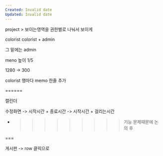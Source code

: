 ```yaml
---
Created: Invalid date
Updated: Invalid date
---
```

project > 보이는영역을 권한별로 나눠서 보이게

colorist colorist + admin

그 밑에는 admin

meno 높이 1/5

1280 -> 300

colorist 행마다 memo 한줄 추가

======

캘린더

수정화면 -> 시작시간 + 종료시간 -> 시작시간 + 걸리는시간

- >>>>>>>>> 기능 문제때문에 논의 후

===

게시판 -> row 클릭으로